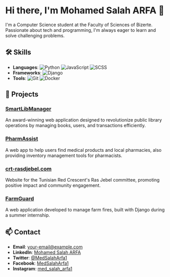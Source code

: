 # Hi there, I'm Mohamed Salah ARFA 👋
I'm a Computer Science student at the Faculty of Sciences of Bizerte. Passionate about tech and programming, I'm always eager to learn and solve challenging problems.

## 🛠 Skills
- **Languages**:
  ![Python](https://img.shields.io/badge/Python-3776AB?style=for-the-badge&logo=python&logoColor=white)
  ![JavaScript](https://img.shields.io/badge/JavaScript-F7DF1E?style=for-the-badge&logo=javascript&logoColor=black)
  ![SCSS](https://img.shields.io/badge/SCSS-CC6699?style=for-the-badge&logo=sass&logoColor=white)
- **Frameworks**:
  ![Django](https://img.shields.io/badge/Django-092E20?style=for-the-badge&logo=django&logoColor=white)
- **Tools**:
  ![Git](https://img.shields.io/badge/Git-F05032?style=for-the-badge&logo=git&logoColor=white)
  ![Docker](https://img.shields.io/badge/Docker-2496ED?style=for-the-badge&logo=docker&logoColor=white)

## 🚀 Projects
### [SmartLibManager](https://github.com/MedSalahArfa1/SmartLibManager)
An award-winning web application designed to revolutionize public library operations by managing books, users, and transactions efficiently.

### [PharmAssist](https://github.com/MedSalahArfa1/PharmAssist)
A web app to help users find medical products and local pharmacies, also providing inventory management tools for pharmacists.

### [crt-rasdjebel.com](https://github.com/MedSalahArfa1/crt-rasdjebel.com)
Website for the Tunisian Red Crescent's Ras Jebel committee, promoting positive impact and community engagement.

### [FarmGuard](https://github.com/MedSalahArfa1/FarmGuard)
A web application developed to manage farm fires, built with Django during a summer internship.

## 📫 Contact
- **Email**: [your-email@example.com](mailto:your-email@example.com)
- **LinkedIn**: [Mohamed Salah ARFA](https://linkedin.com/in/medsalaharfa1)
- **Twitter**: [@MedSalahArfa1](https://twitter.com/MedSalahArfa1)
- **Facebook**: [MedSalahArfa1](https://www.facebook.com/MedSalahArfa1)
- **Instagram**: [med_salah_arfa1](https://www.instagram.com/med_salah_arfa1)


<!--
**MedSalahArfa1/MedSalahArfa1** is a ✨ _special_ ✨ repository because its `README.md` (this file) appears on your GitHub profile.

Here are some ideas to get you started:

- 🔭 I’m currently working on ...
- 🌱 I’m currently learning ...
- 👯 I’m looking to collaborate on ...
- 🤔 I’m looking for help with ...
- 💬 Ask me about ...
- 📫 How to reach me: ...
- 😄 Pronouns: ...
- ⚡ Fun fact: ...
-->
